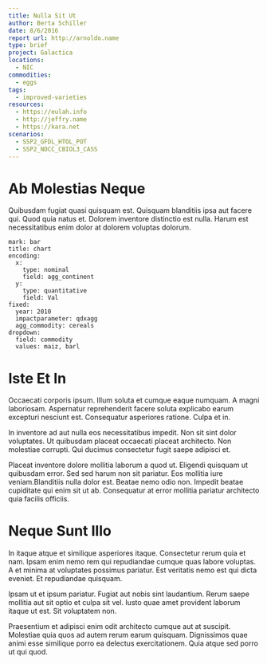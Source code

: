 ```yaml
---
title: Nulla Sit Ut
author: Berta Schiller
date: 8/6/2016
report url: http://arnoldo.name
type: brief
project: Galactica
locations:
  - NIC
commodities:
  - eggs
tags:
  - improved-varieties
resources:
  - https://eulah.info
  - http://jeffry.name
  - https://kara.net
scenarios:
  - SSP2_GFDL_HTOL_POT
  - SSP2_NOCC_CBIOL3_CASS
---
```

# Ab Molestias Neque
Quibusdam fugiat quasi quisquam est. Quisquam blanditiis ipsa aut facere qui. Quod quia natus et. Dolorem inventore distinctio est nulla. Harum est necessitatibus enim dolor at dolorem voluptas dolorum.

```vis
mark: bar
title: chart
encoding:
  x:
    type: nominal
    field: agg_continent
  y:
    type: quantitative
    field: Val
fixed:
  year: 2010
  impactparameter: qdxagg
  agg_commodity: cereals
dropdown:
  field: commodity
  values: maiz, barl
```

# Iste Et In
Occaecati corporis ipsum. Illum soluta et cumque eaque numquam. A magni laboriosam. Aspernatur reprehenderit facere soluta explicabo earum excepturi nesciunt est. Consequatur asperiores ratione. Culpa et in.
 In inventore ad aut nulla eos necessitatibus impedit. Non sit sint dolor voluptates. Ut quibusdam placeat occaecati placeat architecto. Non molestiae corrupti. Qui ducimus consectetur fugit saepe adipisci et.
 Placeat inventore dolore mollitia laborum a quod ut. Eligendi quisquam ut quibusdam error. Sed sed harum non sit pariatur. Eos mollitia iure veniam.Blanditiis nulla dolor est. Beatae nemo odio non. Impedit beatae cupiditate qui enim sit ut ab. Consequatur at error mollitia pariatur architecto quia facilis officiis.

# Neque Sunt Illo
In itaque atque et similique asperiores itaque. Consectetur rerum quia et nam. Ipsam enim nemo rem qui repudiandae cumque quas labore voluptas. A et minima at voluptates possimus pariatur. Est veritatis nemo est qui dicta eveniet. Et repudiandae quisquam.
 Ipsam ut et ipsum pariatur. Fugiat aut nobis sint laudantium. Rerum saepe mollitia aut sit optio et culpa sit vel. Iusto quae amet provident laborum itaque ut est. Sit voluptatem non.
 Praesentium et adipisci enim odit architecto cumque aut at suscipit. Molestiae quia quos ad autem rerum earum quisquam. Dignissimos quae animi esse similique porro ea delectus exercitationem. Quia atque sed porro ut qui quod.
